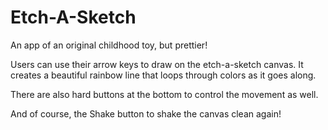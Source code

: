 # Etch-A-Sketch

An app of an original childhood toy, but prettier!

Users can use their arrow keys to draw on the etch-a-sketch canvas. It creates a beautiful rainbow line that loops through colors as it goes along.

There are also hard buttons at the bottom to control the movement as well.

And of course, the Shake button to shake the canvas clean again!
